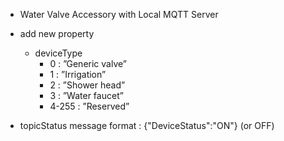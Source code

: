 - Water Valve Accessory with Local MQTT Server

- add new property
  - deviceType 
    - 0 : ”Generic valve”
    - 1 : ”Irrigation”
    - 2 : ”Shower head”
    - 3 : ”Water faucet”
    - 4-255 : ”Reserved”
 
 - topicStatus message format : {"DeviceStatus":"ON"} (or OFF)
